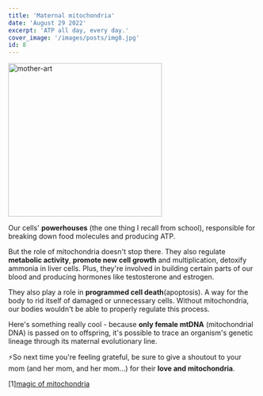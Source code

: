 ```yaml
---
title: 'Maternal mitochondria'
date: 'August 29 2022'
excerpt: 'ATP all day, every day.'
cover_image: '/images/posts/img8.jpg'
id: 8
---
```


<img src='/images/posts/img8.jpg' width='310' alt='mother-art' />

Our cells' **powerhouses** (the one thing I recall from school), responsible for breaking down food molecules and producing ATP.

But the role of mitochondria doesn't stop there. They also regulate **metabolic activity**, **promote new cell growth** and multiplication, detoxify ammonia in liver cells. Plus, they're involved in building certain parts of our blood and producing hormones like testosterone and estrogen.

They also play a role in **programmed cell death**(apoptosis). A way for the body to rid itself of damaged or unnecessary cells. Without mitochondria, our bodies wouldn't be able to properly regulate this process.

Here's something really cool - because **only female mtDNA** (mitochondrial DNA) is passed on to offspring, it's possible to trace an organism's genetic lineage through its maternal evolutionary line.

⚡So next time you're feeling grateful, be sure to give a shoutout to your mom (and her mom, and her mom...) for their **love and mitochondria**.

[1][magic of mitochondria](https://biobeat.nigms.nih.gov/2020/05/the-maternal-magic-of-mitochondria/)
